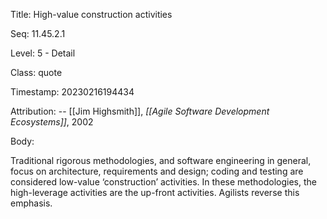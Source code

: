Title:  High-value construction activities

Seq:    11.45.2.1

Level:  5 - Detail

Class:  quote

Timestamp: 20230216194434

Attribution: -- [[Jim Highsmith]], *[[Agile Software Development Ecosystems]]*,  2002

Body:

Traditional rigorous methodologies, and software engineering in general, focus on architecture, requirements and design; coding and testing are considered low-value ‘construction’ activities. In these methodologies, the high-leverage activities are the up-front activities. Agilists reverse this emphasis.

